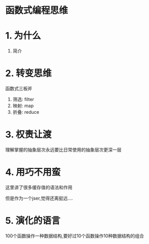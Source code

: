 # 函数式编程思维

# 1. 为什么

1. 简介

# 2. 转变思维

函数式三板斧

1. 筛选: filter
2. 映射: map
3. 折叠: reduce

 # 3. 权责让渡
 
理解掌握的抽象层次永远要比日常使用的抽象层次更深一层

# 4. 用巧不用蛮

这里讲了很多缓存值的语法和作用

但是作为一个jser,觉得还离挺远....

# 5. 演化的语言

100个函数操作一种数据结构,要好过10个函数操作10种数据结构的组合

